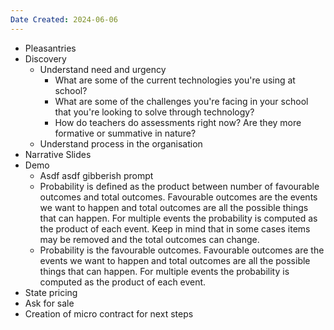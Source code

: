 ```yaml
---
Date Created: 2024-06-06
---
```


- Pleasantries
- Discovery
	- Understand need and urgency 
		- What are some of the current technologies you're using at school?
		- What are some of the challenges you're facing in your school that you're looking to solve through technology?
		- How do teachers do assessments right now? Are they more formative or summative in nature?
	- Understand process in the organisation
- Narrative Slides
- Demo
	- Asdf asdf gibberish prompt
	- Probability is defined as the product between number of favourable outcomes and total outcomes. Favourable outcomes are the events we want to happen and total outcomes are all the possible things that can happen. For multiple events the probability is computed as the product of each event. Keep in mind that in some cases items may be removed and the total outcomes can change.
	- Probability is the favourable outcomes. Favourable outcomes are the events we want to happen and total outcomes are all the possible things that can happen. For multiple events the probability is computed as the product of each event.
- State pricing
- Ask for sale
- Creation of micro contract for next steps